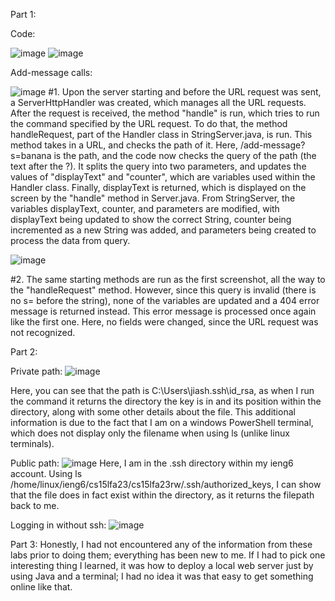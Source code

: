 Part 1:

Code:

![image](https://github.com/joasheng/cse15l-lab-reports/assets/125727125/a3324e8c-2369-4f67-8aab-bd1986a6aac0)
![image](https://github.com/joasheng/cse15l-lab-reports/assets/125727125/eca7663a-8220-49e8-a163-b86dea5423c4)

Add-message calls:

![image](https://github.com/joasheng/cse15l-lab-reports/assets/125727125/75b220b1-7e91-451c-b4c6-c3a3c0b39932)
#1. Upon the server starting and before the URL request was sent, a ServerHttpHandler was created, which manages all the URL requests. After the request is received, the method "handle" is run, which tries to run the command specified by the URL request. To do that, the method handleRequest, part of the Handler class in StringServer.java, is run. This method takes in a URL, and checks the path of it. Here, /add-message?s=banana is the path, and the code now checks the query of the path (the text after the ?). It splits the query into two parameters, and updates the values of "displayText" and "counter", which are variables used within the Handler class. Finally, displayText is returned, which is displayed on the screen by the "handle" method in Server.java. From StringServer, the variables displayText, counter, and parameters are modified, with displayText being updated to show the correct String, counter being incremented as a new String was added, and parameters being created to process the data from query. 

![image](https://github.com/joasheng/cse15l-lab-reports/assets/125727125/7a9a1c56-2eeb-45a7-82e0-82861f2783e2)

#2. The same starting methods are run as the first screenshot, all the way to the "handleRequest" method. However, since this query is invalid (there is no s= before the string), none of the variables are updated and a 404 error message is returned instead. This error message is processed once again like the first one. Here, no fields were changed, since the URL request was not recognized. 

Part 2:

Private path: ![image](https://github.com/joasheng/cse15l-lab-reports/assets/125727125/32a0facc-991f-4591-ad3c-f33e00f1fd20)

Here, you can see that the path is C:\Users\jiash\.ssh\id_rsa, as when I run the command it returns the directory the key is in and its position within the directory, along with some other details about the file. This additional information is due to the fact that I am on a windows PowerShell terminal, which does not display only the filename when using ls (unlike linux terminals).  

Public path: ![image](https://github.com/joasheng/cse15l-lab-reports/assets/125727125/5b514d58-117f-4546-9e5c-b540f642e49f)
Here, I am in the .ssh directory within my ieng6 account. Using ls /home/linux/ieng6/cs15lfa23/cs15lfa23rw/.ssh/authorized_keys, I can show that the file does in fact exist within the directory, as it returns the filepath back to me.

Logging in without ssh:
![image](https://github.com/joasheng/cse15l-lab-reports/assets/125727125/b7bc97b4-6371-4c4d-b9c9-b21285126a4f)

Part 3:
Honestly, I had not encountered any of the information from these labs prior to doing them; everything has been new to me. If I had to pick one interesting thing I learned, it was how to deploy a local web server just by using Java and a terminal; I had no idea it was that easy to get something online like that.
